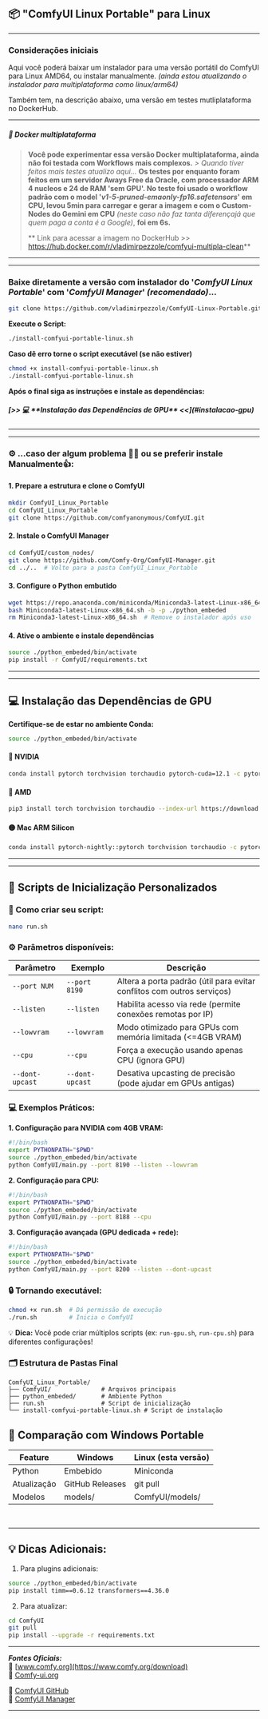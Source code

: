 
##  📦  "ComfyUI Linux Portable" para Linux

<hr>

### Considerações iniciais

Aqui você poderá baixar um instalador para uma versão portátil do ComfyUI para Linux AMD64, ou instalar manualmente.
 *(ainda estou atualizando o instalador para multiplataforma como linux/arm64)*
 
Também tem, na descrição abaixo, uma versão em testes mutliplataforma no DockerHub.

<hr>

<h5> 🐋 Docker multiplataforma </h5>

> **Você pode experimentar  essa versão Docker multiplataforma, ainda não foi testada com Workflows mais complexos.**
*> Quando tiver feitos mais testes atualizo aqui...*
> **Os testes por enquanto foram feitos em um servidor Aways Free da Oracle, com processador ARM 4 nucleos e 24 de RAM 'sem GPU'.
> No teste foi usado o workflow padrão com o model '*v1-5-pruned-emaonly-fp16.safetensors*' em CPU, levou 5min para carregar e gerar a imagem e com o Custom-Nodes do Gemini em CPU** *(neste caso não faz tanta diferençajá que quem paga a conta é a Google)*,  **foi em 6s.**
> 
> ** Link para acessar a imagem no DockerHub >> https://hub.docker.com/r/vladimirpezzole/comfyui-multipla-clean**

<hr><hr>

### Baixe diretamente a versão com instalador do '*ComfyUI Linux Portable*' com  '*ComfyUI Manager*' *(recomendado)*...

```bash
git clone https://github.com/vladimirpezzole/ComfyUI-Linux-Portable.git
```

**Execute o Script:**
```bash
./install-comfyui-portable-linux.sh
```
**Caso dê erro torne o script executável (se não estiver)**
```bash
chmod +x install-comfyui-portable-linux.sh
./install-comfyui-portable-linux.sh
```
**Após o final siga as instruções e instale as dependências:**
<h5> [>> 💻 **Instalação das Dependências de GPU** <<](#instalacao-gpu) </h5>



<hr>
<hr>

### ⚙️ ...caso der algum problema 🙈😬 ou se preferir instale Manualmente👍:

#### 1. Prepare a estrutura e clone o ComfyUI
```bash
mkdir ComfyUI_Linux_Portable
cd ComfyUI_Linux_Portable
git clone https://github.com/comfyanonymous/ComfyUI.git
```

#### 2. Instale o ComfyUI Manager
```bash
cd ComfyUI/custom_nodes/
git clone https://github.com/Comfy-Org/ComfyUI-Manager.git
cd ../..  # Volte para a pasta ComfyUI_Linux_Portable
```

#### 3. Configure o Python embutido
```bash
wget https://repo.anaconda.com/miniconda/Miniconda3-latest-Linux-x86_64.sh
bash Miniconda3-latest-Linux-x86_64.sh -b -p ./python_embeded
rm Miniconda3-latest-Linux-x86_64.sh  # Remove o instalador após uso
```

#### 4. Ative o ambiente e instale dependências
```bash
source ./python_embeded/bin/activate
pip install -r ComfyUI/requirements.txt
```

<hr>

***

<a id="instalacao-gpu"></a>
## 💻 Instalação das Dependências de GPU

**Certifique-se de estar no ambiente Conda:**
```bash
source ./python_embeded/bin/activate
```

#### 🔵 **NVIDIA**
```bash
conda install pytorch torchvision torchaudio pytorch-cuda=12.1 -c pytorch -c nvidia
```

#### 🔴 **AMD**
```bash
pip3 install torch torchvision torchaudio --index-url https://download.pytorch.org/whl/rocm6.0
```

#### 🟡 **Mac ARM Silicon**
```bash
conda install pytorch-nightly::pytorch torchvision torchaudio -c pytorch-nightly
```

<hr>

***

## 🚀 Scripts de Inicialização Personalizados

### 📝 Como criar seu script:

```bash
nano run.sh
```

### ⚙️ Parâmetros disponíveis:

| Parâmetro       | Exemplo          | Descrição                                                                 |
|-----------------|------------------|---------------------------------------------------------------------------|
| `--port NUM`    | `--port 8190`    | Altera a porta padrão (útil para evitar conflitos com outros serviços)    |
| `--listen`      | `--listen`       | Habilita acesso via rede (permite conexões remotas por IP)                |
| `--lowvram`     | `--lowvram`      | Modo otimizado para GPUs com memória limitada (<=4GB VRAM)               |
| `--cpu`         | `--cpu`          | Força a execução usando apenas CPU (ignora GPU)                          |
| `--dont-upcast` | `--dont-upcast`  | Desativa upcasting de precisão (pode ajudar em GPUs antigas)              |

### 💻 Exemplos Práticos:

**1. Configuração para NVIDIA com 4GB VRAM:**
```bash
#!/bin/bash
export PYTHONPATH="$PWD"
source ./python_embeded/bin/activate
python ComfyUI/main.py --port 8190 --listen --lowvram
```

**2. Configuração para CPU:**
```bash
#!/bin/bash
export PYTHONPATH="$PWD"
source ./python_embeded/bin/activate
python ComfyUI/main.py --port 8188 --cpu
```

**3. Configuração avançada (GPU dedicada + rede):**
```bash
#!/bin/bash
export PYTHONPATH="$PWD"
source ./python_embeded/bin/activate
python ComfyUI/main.py --port 8200 --listen --dont-upcast
```

### 🔒 Tornando executável:
```bash
chmod +x run.sh  # Dá permissão de execução
./run.sh         # Inicia o ComfyUI
```

💡 **Dica:** Você pode criar múltiplos scripts (ex: `run-gpu.sh`, `run-cpu.sh`) para diferentes configurações!


### 🗂 Estrutura de Pastas Final
```
ComfyUI_Linux_Portable/
├── ComfyUI/              # Arquivos principais
├── python_embeded/       # Ambiente Python
├── run.sh                # Script de inicialização
└── install-comfyui-portable-linux.sh # Script de instalação
```

## 🔄 Comparação com Windows Portable
| Feature          | Windows           | Linux (esta versão) |
|------------------|-------------------|---------------------|
| Python           | Embebido          | Miniconda           |
| Atualização      | GitHub Releases   | git pull            |
| Modelos          | models/           | ComfyUI/models/     |


<br><hr>

## 💡 Dicas Adicionais:
1. Para plugins adicionais:
```bash
source ./python_embeded/bin/activate
pip install timm==0.6.12 transformers==4.36.0
```

2. Para atualizar:
```bash
cd ComfyUI
git pull
pip install --upgrade -r requirements.txt
```

<hr>

***Fontes Oficiais:***  
📌 [www.comfy.org](https://www.comfy.org/download)  
📌 [Comfy-ui.org](https://comfy-ui.org/download)

📌 [ComfyUI GitHub](https://github.com/comfyanonymous/ComfyUI)  
📌 [ComfyUI Manager](https://github.com/Comfy-Org/ComfyUI-Manager)

******
